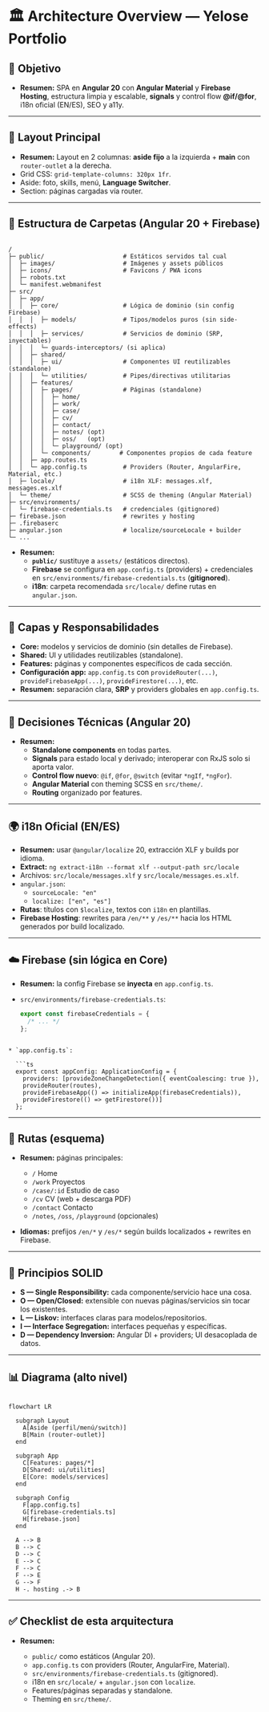 # 🏛️ Architecture Overview — Yelose Portfolio

## 🎯 Objetivo

- **Resumen:** SPA en **Angular 20** con **Angular Material** y **Firebase Hosting**, estructura limpia y escalable, **signals** y control flow **@if/@for**, i18n oficial (EN/ES), SEO y a11y.

---

## 📐 Layout Principal

- **Resumen:** Layout en 2 columnas: **aside fijo** a la izquierda + **main** con `router-outlet` a la derecha.
- Grid CSS: `grid-template-columns: 320px 1fr`.
- Aside: foto, skills, menú, **Language Switcher**.
- Section: páginas cargadas vía router.

---

## 📂 Estructura de Carpetas (Angular 20 + Firebase)

```

/
├─ public/                      # Estáticos servidos tal cual
│  ├─ images/                   # Imágenes y assets públicos
│  ├─ icons/                    # Favicons / PWA icons
│  ├─ robots.txt
│  └─ manifest.webmanifest
├─ src/
│  ├─ app/
│  │  ├─ core/                  # Lógica de dominio (sin config Firebase)
│  │  │  ├─ models/             # Tipos/modelos puros (sin side-effects)
│  │  │  ├─ services/           # Servicios de dominio (SRP, inyectables)
│  │  │  └─ guards-interceptors/ (si aplica)
│  │  ├─ shared/
│  │  │  ├─ ui/                 # Componentes UI reutilizables (standalone)
│  │  │  └─ utilities/          # Pipes/directivas utilitarias
│  │  ├─ features/
│  │  │  ├─ pages/              # Páginas (standalone)
│  │  │  │  ├─ home/
│  │  │  │  ├─ work/
│  │  │  │  ├─ case/
│  │  │  │  ├─ cv/
│  │  │  │  ├─ contact/
│  │  │  │  ├─ notes/ (opt)
│  │  │  │  ├─ oss/   (opt)
│  │  │  │  └─ playground/ (opt)
│  │  │  └─ components/        # Componentes propios de cada feature
│  │  ├─ app.routes.ts
│  │  └─ app.config.ts          # Providers (Router, AngularFire, Material, etc.)
│  ├─ locale/                   # i18n XLF: messages.xlf, messages.es.xlf
│  └─ theme/                    # SCSS de theming (Angular Material)
├─ src/environments/
│  └─ firebase-credentials.ts   # credenciales (gitignored)
├─ firebase.json                # rewrites y hosting
├─ .firebaserc
├─ angular.json                 # localize/sourceLocale + builder
└─ ...

```

- **Resumen:**
  - **`public/`** sustituye a `assets/` (estáticos directos).
  - **Firebase** se configura en `app.config.ts` (providers) + credenciales en `src/environments/firebase-credentials.ts` (**gitignored**).
  - **i18n**: carpeta recomendada `src/locale/` define rutas en `angular.json`.

---

## 🧩 Capas y Responsabilidades

- **Core:** modelos y servicios de dominio (sin detalles de Firebase).
- **Shared:** UI y utilidades reutilizables (standalone).
- **Features:** páginas y componentes específicos de cada sección.
- **Configuración app:** `app.config.ts` con `provideRouter(...)`, `provideFirebaseApp(...)`, `provideFirestore(...)`, etc.
- **Resumen:** separación clara, **SRP** y providers globales en `app.config.ts`.

---

## 🔧 Decisiones Técnicas (Angular 20)

- **Resumen:**
  - **Standalone components** en todas partes.
  - **Signals** para estado local y derivado; interoperar con RxJS solo si aporta valor.
  - **Control flow nuevo**: `@if`, `@for`, `@switch` (evitar `*ngIf`, `*ngFor`).
  - **Angular Material** con theming SCSS en `src/theme/`.
  - **Routing** organizado por features.

---

## 🌍 i18n Oficial (EN/ES)

- **Resumen:** usar `@angular/localize` 20, extracción XLF y builds por idioma.
- **Extract:** `ng extract-i18n --format xlf --output-path src/locale`
- Archivos: `src/locale/messages.xlf` y `src/locale/messages.es.xlf`.
- `angular.json`:
  - `sourceLocale: "en"`
  - `localize: ["en", "es"]`
- **Rutas**: títulos con `$localize`, textos con `i18n` en plantillas.
- **Firebase Hosting**: rewrites para `/en/**` y `/es/**` hacia los HTML generados por build localizado.

---

## ☁️ Firebase (sin lógica en Core)

- **Resumen:** la config Firebase se **inyecta** en `app.config.ts`.
- `src/environments/firebase-credentials.ts`:

  ```ts
  export const firebaseCredentials = {
    /* ... */
  };
  ```

````

* `app.config.ts`:

  ```ts
  export const appConfig: ApplicationConfig = {
    providers: [provideZoneChangeDetection({ eventCoalescing: true }),
    provideRouter(routes),
    provideFirebaseApp(() => initializeApp(firebaseCredentials)),
    provideFirestore(() => getFirestore())]
  };

````

---

## 🧭 Rutas (esquema)

- **Resumen:** páginas principales:

  - `/` Home
  - `/work` Proyectos
  - `/case/:id` Estudio de caso
  - `/cv` CV (web + descarga PDF)
  - `/contact` Contacto
  - `/notes`, `/oss`, `/playground` (opcionales)

- **Idiomas:** prefijos `/en/*` y `/es/*` según builds localizados + rewrites en Firebase.

---

## 🧱 Principios SOLID

- **S — Single Responsibility:** cada componente/servicio hace una cosa.
- **O — Open/Closed:** extensible con nuevas páginas/servicios sin tocar los existentes.
- **L — Liskov:** interfaces claras para modelos/repositorios.
- **I — Interface Segregation:** interfaces pequeñas y específicas.
- **D — Dependency Inversion:** Angular DI + providers; UI desacoplada de datos.

---

## 📊 Diagrama (alto nivel)

```mermaid

flowchart LR

  subgraph Layout
    A[Aside (perfil/menú/switch)]
    B[Main (router-outlet)]
  end

  subgraph App
    C[Features: pages/*]
    D[Shared: ui/utilities]
    E[Core: models/services]
  end

  subgraph Config
    F[app.config.ts]
    G[firebase-credentials.ts]
    H[firebase.json]
  end

  A --> B
  B --> C
  D --> C
  E --> C
  F --> C
  F --> E
  G --> F
  H -. hosting .-> B

```

---

## ✅ Checklist de esta arquitectura

- **Resumen:**

  - `public/` como estáticos (Angular 20).
  - `app.config.ts` con providers (Router, AngularFire, Material).
  - `src/environments/firebase-credentials.ts` (gitignored).
  - i18n en `src/locale/` + `angular.json` con `localize`.
  - Features/páginas separadas y standalone.
  - Theming en `src/theme/`.
